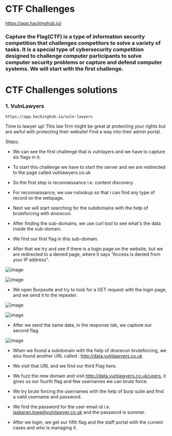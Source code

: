 
# **CTF Challenges**
https://app.hackinghub.io/
### Capture the Flag(CTF) is a type of information security competition that challenges competitors to solve a variety of tasks. It is a special type of cybersecurity competition designed to challenge computer participants to solve computer security problems or capture and defend computer systems. We will start with the first challenge.

# CTF Challenges solutions

### 1. VulnLawyers 
    https://app.hackinghub.io/vuln-lawyers
   
   Time to lawyer up! This law firm might be great at protecting your rights but are awful with protecting their website! Find a way into their admin portal. 
   
   Steps:
   * We can see the first challenge that is vulnlayers and we have to capture six flags in it.
     
   * To start this challenge we have to start the server and we are redirected to the page called vulnlawyers.co.uk
     
   * So the first step is reconnaissance i.e. content discovery.
     
   * For reconnaissance, we use nslookup so that i can find any type of record on the webpage.
     
   * Next we will start searching for the subdomains with the help of bruteforcing with dnsrecon.
     
   * After finding the sub-domains, we use curl tool to see what's the data inside the sub-domain.

   * We find our first flag in this sub-domain.
     
   * After that we try and see if there is a login page on the website, but we are redirected to a denied page, where it says "Access is denied from your IP address".
  
  
![image](https://github.com/ocoretech/Sahil-workbook/assets/67775716/b88c36d3-7c3d-40e0-81f5-bdd0a5bf11e3)


![image](https://github.com/ocoretech/Sahil-workbook/assets/67775716/aff7639e-8669-4ced-b0cb-ed1ae8b987fb)


   * We open Burpsuite and try to look for a GET request with the login page, and we send it to the repeater.
     

![image](https://github.com/ocoretech/Sahil-workbook/assets/67775716/7f788958-b0a1-4c6a-bc7e-eb16c03381b6)


![image](https://github.com/ocoretech/Sahil-workbook/assets/67775716/2247b7de-cacc-468c-b99a-521af77a3a3f)


   * After we send the same data, in the response tab, we capture our second flag.
     

![image](https://github.com/ocoretech/Sahil-workbook/assets/67775716/08ec4318-5579-4d05-8cbc-d9fb649af036)


   
   * When we found a subdomain with the help of dnsrecon bruteforcing, we also found another URL called : 
http://data.vulnlawyers.co.uk


* We visit that URL and we find our third Flag here.

  
* We fuzz the new domain and visit http://data.vulnlawyers.co.uk/users, it gives us our fourth flag and few usernames we can brute force.

  
* We try brute forcing the usernames with the help of burp suite and find a valid username and password.

  
* We find the password for the user email id i.e. 
jaskaran.lowe@vulnlawyer.co.uk and the password is summer.


* After we login, we get our fifth flag and the staff portal with the current cases and who is managing it.


   
